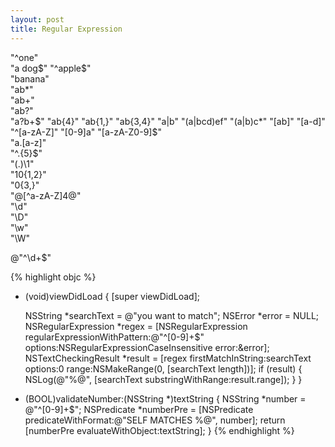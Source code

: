 ```yaml
---
layout: post
title: Regular Expression
---
```


 "^one"  
 "a dog$"  
 "^apple$"  
 "banana"  
 "ab*"  
 "ab+"  
 "ab?"  
 "a?b+$"  
 "ab{4}"  
 "ab{1,}"  
 "ab{3,4}"  
 "a|b"  
 "(a|bcd)ef"  
 "(a|b)c*"  
 "[ab]"  
 "[a-d]"  
 "^[a-zA-Z]"  
 "[0-9]a"  
 "[a-zA-Z0-9]$"  
 "a.[a-z]"  
 "^.{5}$"  
 "(.)\1"  
 "10\{1,2\}"  
 "0\{3,\}"  
 "@[^a-zA-Z]4@"  
 "\d"  
 "\D"  
 "\w"  
 "\W"  

 @"^\\d\+$"  

{% highlight objc %}
 - (void)viewDidLoad {
     [super viewDidLoad];

     NSString *searchText = @"you want to match";
     NSError *error = NULL;
     NSRegularExpression *regex = [NSRegularExpression regularExpressionWithPattern:@"^[0-9]+$" options:NSRegularExpressionCaseInsensitive error:&error];
     NSTextCheckingResult *result = [regex firstMatchInString:searchText options:0 range:NSMakeRange(0, [searchText length])];
     if (result) {
         NSLog(@"%@", [searchText substringWithRange:result.range]);
     }
 }

 - (BOOL)validateNumber:(NSString *)textString {
     NSString *number = @"^[0-9]+$";
     NSPredicate *numberPre = [NSPredicate predicateWithFormat:@"SELF MATCHES %@", number];
     return [numberPre evaluateWithObject:textString];
 }
 {% endhighlight %}

